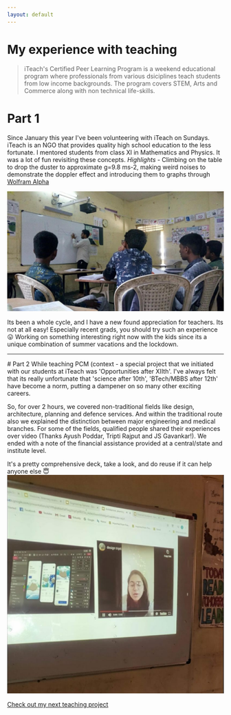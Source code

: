 ```yaml
---
layout: default
---
```


<h1 class="display-1">My experience with teaching</h1>

>iTeach's Certified Peer Learning Program is a weekend educational program where professionals from various dsiciplines teach students from low income backgrounds. The program covers STEM, Arts and Commerce along with non technical life-skills.

# Part 1
Since January this year I've been volunteering with iTeach on Sundays. iTeach is an NGO that provides quality high school education to the less fortunate. I mentored students from class XI in Mathematics and Physics. It was a lot of fun revisiting these concepts. *Highlights* - Climbing on the table to drop the duster to approximate g=9.8 ms-2, making weird noises to demonstrate the doppler effect and introducing them to graphs through [Wolfram Alpha](https://www.wolframalpha.com/)

<img src="/blogs/iteach_images/physicsclass.jpeg">

Its been a whole cycle, and I have a new found appreciation for teachers. Its not at all easy! Especially recent grads, you should try such an experience 😛
Working on something interesting right now with the kids since its a unique combination of summer vacations and the lockdown.
<hr>
# Part 2
While teaching PCM (context -  a special project that we initiated with our students at iTeach was 'Opportunities after XIIth'. I've always felt that its really unfortunate that 'science after 10th', 'BTech/MBBS after 12th' have become a norm, putting a dampener on so many other exciting careers.

So, for over 2 hours, we covered non-traditional fields like design, architecture, planning and defence services. And within the traditional route also we explained the distinction between major engineering and medical branches. For some of the fields, qualified people shared their experiences over video (Thanks Ayush Poddar, Tripti Rajput and JS Gavankar!). 
We ended with a note of the financial assistance provided at a central/state and institute level.

It's a pretty comprehensive deck, take a look, and do reuse if it can help anyone else 😇
<img src="/blogs/iteach_images/Annotation 2020-08-17 051939.png">

<a href="iteach3.html">Check out my next teaching project</a>
